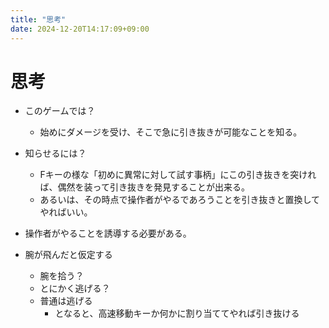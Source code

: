 ```yaml
---
title: "思考"
date: 2024-12-20T14:17:09+09:00
---
```

# 思考
- このゲームでは？
	- 始めにダメージを受け、そこで急に引き抜きが可能なことを知る。
- 知らせるには？
	- Fキーの様な「初めに異常に対して試す事柄」にこの引き抜きを突ければ、偶然を装って引き抜きを発見することが出来る。
	- あるいは、その時点で操作者がやるであろうことを引き抜きと置換してやればいい。

- 操作者がやることを誘導する必要がある。

- 腕が飛んだと仮定する
	- 腕を拾う？
	- とにかく逃げる？
	- 普通は逃げる
		- となると、高速移動キーか何かに割り当ててやれば引き抜ける
